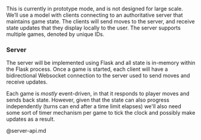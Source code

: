 This is currently in prototype mode, and is not designed for large scale.  We’ll use a model with clients connecting to an authoritative server that maintains game state.  The clients will send moves to the server, and receive state updates that they display locally to the user.  The server supports multiple games, denoted by unique IDs.  

### Server

The server will be implemented using Flask and all state is in-memory within the Flask process.  Once a game is started, each client will have a bidirectional Websocket connection to the server used to send moves and receive updates.

Each game is *mostly* event-driven, in that it responds to player moves and sends back state.  However, given that the state can also progress independently (turns can end after a time limit elapses) we'll also need some sort of timer mechanism per game to tick the clock and possibly make updates as a result.

@server-api.md
